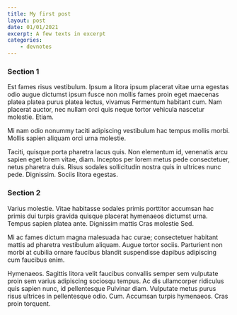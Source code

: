 ```yaml
---
title: My first post
layout: post
date: 01/01/2021
excerpt: A few texts in excerpt
categories:
    - devnotes
---
```

### Section 1

Est fames risus vestibulum. Ipsum a litora ipsum placerat vitae urna egestas odio augue dictumst ipsum fusce non mollis fames proin eget maecenas platea platea purus platea lectus, vivamus Fermentum habitant cum. Nam placerat auctor, nec nullam orci quis neque tortor vehicula nascetur molestie. Etiam.

Mi nam odio nonummy taciti adipiscing vestibulum hac tempus mollis morbi. Mollis sapien aliquam orci urna molestie.

Taciti, quisque porta pharetra lacus quis. Non elementum id, venenatis arcu sapien eget lorem vitae, diam. Inceptos per lorem metus pede consectetuer, netus pharetra duis. Risus sodales sollicitudin nostra quis in ultrices nunc pede. Dignissim. Sociis litora egestas.

### Section 2 

Varius molestie. Vitae habitasse sodales primis porttitor accumsan hac primis dui turpis gravida quisque placerat hymenaeos dictumst urna. Tempus sapien platea ante. Dignissim mattis Cras molestie Sed.

Mi ac fames dictum magna malesuada hac curae; consectetuer habitant mattis ad pharetra vestibulum aliquam. Augue tortor sociis. Parturient non morbi at cubilia ornare faucibus blandit suspendisse dapibus adipiscing cum faucibus enim.

Hymenaeos. Sagittis litora velit faucibus convallis semper sem vulputate proin sem varius adipiscing sociosqu tempus. Ac dis ullamcorper ridiculus quis sapien nunc, id pellentesque Pulvinar diam. Vulputate metus purus risus ultrices in pellentesque odio. Cum. Accumsan turpis hymenaeos. Cras proin torquent.
